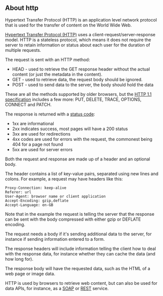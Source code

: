 ## About http

Hypertext Transfer Protocol (HTTP) is an application level network protocol that is used for the transfer of content on the World Wide Web.

[Hypertext Transfer Protocol (HTTP)](http://en.wikipedia.org/wiki/Http) uses a client-request/server-response model. HTTP is a stateless protocol, which means it does not require the server to retain information or status about each user for the duration of multiple requests.

The request is sent with an HTTP method:

*   HEAD - used to retrieve the GET response header without the actual content (or just the metadata in the content).
*   GET - used to retrieve data, the request body should be ignored.
*   POST - used to send data to the server, the body should hold the data

These are all the methods supported by older browsers, but the [HTTP 1.1 specification](http://www.w3.org/Protocols/rfc2616/rfc2616.html) includes a few more: PUT, DELETE, TRACE, OPTIONS, CONNECT and PATCH.

The response is returned with a [status code](http://www.w3.org/Protocols/rfc2616/rfc2616-sec10.html):

*   1xx are informational
*   2xx indicates success, most pages will have a 200 status
*   3xx are used for redirections
*   4xx codes are used for errors with the request, the commonest being 404 for a page not found
*   5xx are used for server errors

Both the request and response are made up of a header and an optional body.

The header contains a list of key-value pairs, separated using new lines and colons. For example, a request may have headers like this:

    Proxy-Connection: keep-alive
    Referer: url
    User-Agent: browser name or client application
    Accept-Encoding: gzip,deflate
    Accept-Language: en-GB

Note that in the example the request is telling the server that the response can be sent with the body compressed with either gzip or DEFLATE encoding.

The request needs a body if it's sending additional data to the server, for instance if sending information entered to a form.

The response headers will include information telling the client how to deal with the response data, for instance whether they can cache the data (and how long for).

The response body will have the requested data, such as the HTML of a web page or image data.

HTTP is used by browsers to retrieve web content, but can also be used for data APIs, for instance, as a [SOAP](http://stackoverflow.com/tags/soap/info) or [REST](http://stackoverflow.com/tags/rest/info) service.